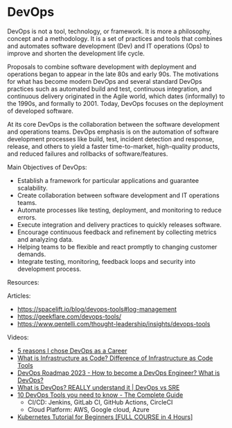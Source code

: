 
# DevOps

DevOps is not a tool, technology, or framework. It is more a philosophy, concept and a methodology. It is a set of practices and tools that combines and automates software development (Dev) and IT operations (Ops) to improve and shorten the development life cycle.

Proposals to combine software development with deployment and operations began to appear in the late 80s and early 90s. The motivations for what has become modern DevOps and several standard DevOps practices such as automated build and test, continuous integration, and continuous delivery originated in the Agile world, which dates (informally) to the 1990s, and formally to 2001. Today, DevOps focuses on the deployment of developed software.

At its core DevOps is the collaboration between the software development and operations teams. DevOps emphasis is on the automation of software development processes like build, test, incident detection and response, release, and others to yield a faster time-to-market, high-quality products, and reduced failures and rollbacks of software/features. 

Main Objectives of DevOps:

- Establish a framework for particular applications and guarantee scalability.
- Create collaboration between software development and IT operations teams.
- Automate processes like testing, deployment, and monitoring to reduce errors.
- Execute integration and delivery practices to quickly releases software.
- Encourage continuous feedback and refinement by collecting metrics and analyzing data.
- Helping teams to be flexible and react promptly to changing customer demands.
- Integrate testing, monitoring, feedback loops and security into development process.

Resources:

Articles:

- https://spacelift.io/blog/devops-tools#log-management
- https://geekflare.com/devops-tools/
- https://www.qentelli.com/thought-leadership/insights/devops-tools

Videos:

- [5 reasons I chose DevOps as a Career](https://www.youtube.com/watch?v=2NtiI0Ojczw&ab_channel=TechWorldwithNana)
- [What is Infrastructure as Code? Difference of Infrastructure as Code Tools](https://www.youtube.com/watch?v=POPP2WTJ8es&ab_channel=TechWorldwithNana)
- [DevOps Roadmap 2023 - How to become a DevOps Engineer? What is DevOps?](https://www.youtube.com/watch?v=9pZ2xmsSDdo&ab_channel=TechWorldwithNana)
- [What is DevOps? REALLY understand it | DevOps vs SRE](https://www.youtube.com/watch?v=0yWAtQ6wYNM&ab_channel=TechWorldwithNana)
- [10 DevOps Tools you need to know - The Complete Guide](https://www.youtube.com/watch?v=UMQGyeAnfFE&ab_channel=TechWorldwithNana)
    - CI/CD: Jenkins, GitLab CI, GitHub Actions, CircleCI
    - Cloud Platform: AWS, Google cloud, Azure
- [Kubernetes Tutorial for Beginners [FULL COURSE in 4 Hours]](https://www.youtube.com/watch?v=X48VuDVv0do)

